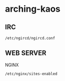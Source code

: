 # arching-kaos

## IRC

`/etc/ngircd/ngircd.conf`

## WEB SERVER

NGINX

`/etc/nginx/sites-enabled`




